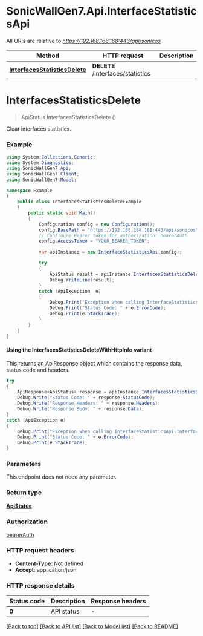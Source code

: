 # SonicWallGen7.Api.InterfaceStatisticsApi

All URIs are relative to *https://192.168.168.168:443/api/sonicos*

| Method | HTTP request | Description |
|--------|--------------|-------------|
| [**InterfacesStatisticsDelete**](InterfaceStatisticsApi.md#interfacesstatisticsdelete) | **DELETE** /interfaces/statistics |  |

<a id="interfacesstatisticsdelete"></a>
# **InterfacesStatisticsDelete**
> ApiStatus InterfacesStatisticsDelete ()



Clear interfaces statistics.

### Example
```csharp
using System.Collections.Generic;
using System.Diagnostics;
using SonicWallGen7.Api;
using SonicWallGen7.Client;
using SonicWallGen7.Model;

namespace Example
{
    public class InterfacesStatisticsDeleteExample
    {
        public static void Main()
        {
            Configuration config = new Configuration();
            config.BasePath = "https://192.168.168.168:443/api/sonicos";
            // Configure Bearer token for authorization: bearerAuth
            config.AccessToken = "YOUR_BEARER_TOKEN";

            var apiInstance = new InterfaceStatisticsApi(config);

            try
            {
                ApiStatus result = apiInstance.InterfacesStatisticsDelete();
                Debug.WriteLine(result);
            }
            catch (ApiException  e)
            {
                Debug.Print("Exception when calling InterfaceStatisticsApi.InterfacesStatisticsDelete: " + e.Message);
                Debug.Print("Status Code: " + e.ErrorCode);
                Debug.Print(e.StackTrace);
            }
        }
    }
}
```

#### Using the InterfacesStatisticsDeleteWithHttpInfo variant
This returns an ApiResponse object which contains the response data, status code and headers.

```csharp
try
{
    ApiResponse<ApiStatus> response = apiInstance.InterfacesStatisticsDeleteWithHttpInfo();
    Debug.Write("Status Code: " + response.StatusCode);
    Debug.Write("Response Headers: " + response.Headers);
    Debug.Write("Response Body: " + response.Data);
}
catch (ApiException e)
{
    Debug.Print("Exception when calling InterfaceStatisticsApi.InterfacesStatisticsDeleteWithHttpInfo: " + e.Message);
    Debug.Print("Status Code: " + e.ErrorCode);
    Debug.Print(e.StackTrace);
}
```

### Parameters
This endpoint does not need any parameter.
### Return type

[**ApiStatus**](ApiStatus.md)

### Authorization

[bearerAuth](../README.md#bearerAuth)

### HTTP request headers

 - **Content-Type**: Not defined
 - **Accept**: application/json


### HTTP response details
| Status code | Description | Response headers |
|-------------|-------------|------------------|
| **0** | API status |  -  |

[[Back to top]](#) [[Back to API list]](../README.md#documentation-for-api-endpoints) [[Back to Model list]](../README.md#documentation-for-models) [[Back to README]](../README.md)


